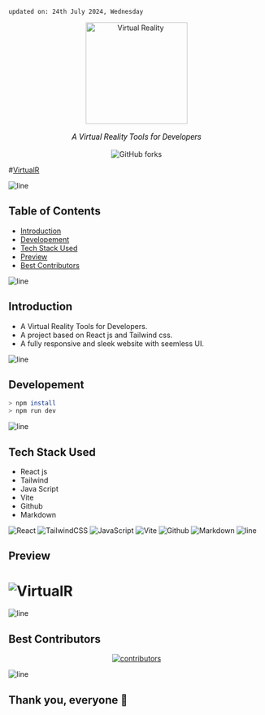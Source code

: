     updated on: 24th July 2024, Wednesday

<div align=center>
    <a href="https://github.com/SrijaAdhya12/virtualR">
        <img width="200" src="https://cdn-icons-png.flaticon.com/512/1377/1377892.png" alt="Virtual Reality">
    </a>
    <p style="font-family: roboto, calibri; font-size:12pt; font-style:italic"> A Virtual Reality Tools for Developers </p>
    <a src="https://github.com/SrijaAdhya12/virtualR/forks">
        <img alt="GitHub forks" src="https://img.shields.io/github/forks/SrijaAdhya12/virtualR">
    </a>
</div>

#[VirtualR](https://virtualr-vr.netlify.app/)

![line]

## Table of Contents

- [Introduction](#introduction)
- [Developement](#developement)
- [Tech Stack Used](#tech-stack-used)
- [Preview](#preview)
- [Best Contributors](#best-contributors)

![line]

## Introduction

- A Virtual Reality Tools for Developers.
- A project based on React js and Tailwind css.
- A fully responsive and sleek website with seemless UI.


![line]

## Developement

```sh
> npm install
> npm run dev
```

![line]

## Tech Stack Used

- React js
- Tailwind 
- Java Script
- Vite
- Github
- Markdown

![React](https://img.shields.io/badge/react-%2320232a.svg?style=for-the-badge&logo=react&logoColor=%2361DAFB) ![TailwindCSS](https://img.shields.io/badge/tailwindcss-%2338B2AC.svg?style=for-the-badge&logo=tailwind-css&logoColor=blue) ![JavaScript](https://img.shields.io/badge/javascript-%23323330.svg?style=for-the-badge&logo=javascript&logoColor=%23F7DF1E) ![Vite](https://img.shields.io/badge/vite-%23000000.svg?style=for-the-badge&logo=vite&logoColor=white) ![Github](https://img.shields.io/badge/github-%23121011.svg?style=for-the-badge&logo=github&logoColor=white) ![Markdown](https://img.shields.io/badge/markdown-%23121011.svg?style=for-the-badge&logo=markdown&logoColor=white)
![line]

## Preview

# ![VirtualR](https://github.com/user-attachments/assets/4116093c-5207-49cd-9fd2-3fa645ab01b2)

![line]

## Best Contributors

<div align="center">
    <a  href="https://github.com/SrijaAdhya12/Expense-App/graphs/contributors">
        <img src="https://contrib.rocks/image?repo=SrijaAdhya12/Expense-App" alt="contributors" />
    </a>
</div>

![line]

## Thank you, everyone 💚

[markdown badges]: https://github.com/Ileriayo/markdown-badges
[line]: https://user-images.githubusercontent.com/75939390/137615281-3a875960-92cc-407f-97fe-fd2319bdb252.png

<!-- 21/07/24 -->
